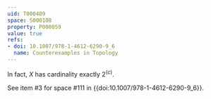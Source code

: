 ```yaml
---
uid: T000409
space: S000108
property: P000059
value: true
refs:
- doi: 10.1007/978-1-4612-6290-9_6
  name: Counterexamples in Topology
---
```


In fact, $X$ has cardinality exactly $2^{\mathfrak(c)}$.

See item #3 for space #111 in {{doi:10.1007/978-1-4612-6290-9_6}}.

